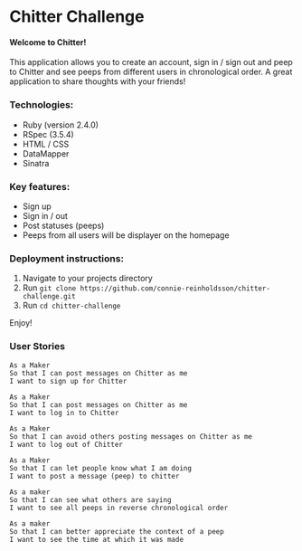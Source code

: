 # Chitter Challenge

#### Welcome to Chitter!

This application allows you to create an account, sign in / sign out and peep to Chitter and see peeps from different users in chronological order. A great application to share thoughts with your friends!

### Technologies:
- Ruby (version 2.4.0)
- RSpec (3.5.4)
- HTML / CSS
- DataMapper
- Sinatra

### Key features:
- Sign up
- Sign in / out
- Post statuses (peeps)
- Peeps from all users will be displayer on the homepage

### Deployment instructions:
1. Navigate to your projects directory
2. Run ```git clone https://github.com/connie-reinholdsson/chitter-challenge.git```
3. Run ```cd chitter-challenge```

Enjoy!

### User Stories

```
As a Maker
So that I can post messages on Chitter as me
I want to sign up for Chitter

As a Maker
So that I can post messages on Chitter as me
I want to log in to Chitter

As a Maker
So that I can avoid others posting messages on Chitter as me
I want to log out of Chitter

As a Maker
So that I can let people know what I am doing  
I want to post a message (peep) to chitter

As a maker
So that I can see what others are saying  
I want to see all peeps in reverse chronological order

As a maker
So that I can better appreciate the context of a peep
I want to see the time at which it was made
```
